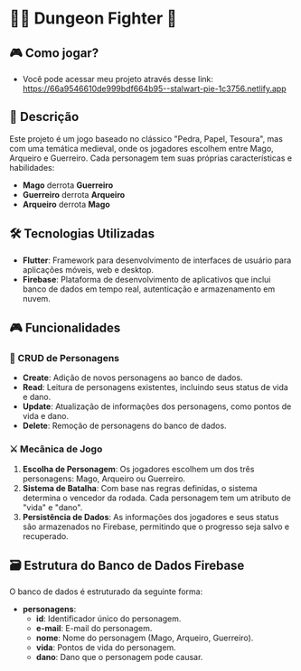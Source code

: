 # 🧙‍♂️ Dungeon Fighter 🏹

## 🎮 Como jogar?

- Você pode acessar meu projeto através desse link: https://66a9546610de999bdf664b95--stalwart-pie-1c3756.netlify.app

## 📜 Descrição

Este projeto é um jogo baseado no clássico "Pedra, Papel, Tesoura", mas com uma temática medieval, onde os jogadores escolhem entre Mago, Arqueiro e Guerreiro. Cada personagem tem suas próprias características e habilidades:

- **Mago** derrota **Guerreiro**
- **Guerreiro** derrota **Arqueiro**
- **Arqueiro** derrota **Mago**

## 🛠️ Tecnologias Utilizadas

- **Flutter**: Framework para desenvolvimento de interfaces de usuário para aplicações móveis, web e desktop.
- **Firebase**: Plataforma de desenvolvimento de aplicativos que inclui banco de dados em tempo real, autenticação e armazenamento em nuvem.

## 🎮 Funcionalidades

### 📝 CRUD de Personagens

- **Create**: Adição de novos personagens ao banco de dados.
- **Read**: Leitura de personagens existentes, incluindo seus status de vida e dano.
- **Update**: Atualização de informações dos personagens, como pontos de vida e dano.
- **Delete**: Remoção de personagens do banco de dados.

### ⚔️ Mecânica de Jogo

1. **Escolha de Personagem**: Os jogadores escolhem um dos três personagens: Mago, Arqueiro ou Guerreiro.
2. **Sistema de Batalha**: Com base nas regras definidas, o sistema determina o vencedor da rodada. Cada personagem tem um atributo de "vida" e "dano".
3. **Persistência de Dados**: As informações dos jogadores e seus status são armazenados no Firebase, permitindo que o progresso seja salvo e recuperado.

## 🗃️ Estrutura do Banco de Dados Firebase

O banco de dados é estruturado da seguinte forma:

- **personagens**: 
  - **id**: Identificador único do personagem.
  - **e-mail**: E-mail do personagem. 
  - **nome**: Nome do personagem (Mago, Arqueiro, Guerreiro).
  - **vida**: Pontos de vida do personagem.
  - **dano**: Dano que o personagem pode causar.
